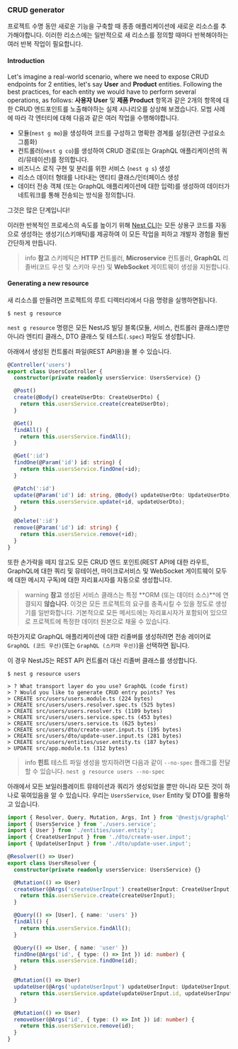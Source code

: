### CRUD generator

프로젝트 수명 동안 새로운 기능을 구축할 때 종종 애플리케이션에 새로운 리소스를 추가해야합니다. 이러한 리소스에는 일반적으로 새 리소스를 정의할 때마다 반복해야하는 여러 반복 작업이 필요합니다.

#### Introduction

Let's imagine a real-world scenario, where we need to expose CRUD endpoints for 2 entities, let's say **User** and **Product** entities.
Following the best practices, for each entity we would have to perform several operations, as follows:
**사용자 User** 및 **제품 Product** 항목과 같은 2개의 항목에 대한 CRUD 엔드포인트를 노출해야하는 실제 시나리오를 상상해 보겠습니다.
모범 사례에 따라 각 엔터티에 대해 다음과 같은 여러 작업을 수행해야합니다.

- 모듈(`nest g mo`)을 생성하여 코드를 구성하고 명확한 경계를 설정(관련 구성요소 그룹화)
- 컨트롤러(`nest g co`)를 생성하여 CRUD 경로(또는 GraphQL 애플리케이션의 쿼리/뮤테이션)를 정의합니다.
- 비즈니스 로직 구현 및 분리를 위한 서비스 (`nest g s`) 생성
- 리소스 데이터 형태를 나타내는 엔티티 클래스/인터페이스 생성
- 데이터 전송 객체 (또는 GraphQL 애플리케이션에 대한 입력)를 생성하여 데이터가 네트워크를 통해 전송되는 방식을 정의합니다.

그것은 많은 단계입니다!

이러한 반복적인 프로세스의 속도를 높이기 위해 [Nest CLI](/cli/overview)는 모든 상용구 코드를 자동으로 생성하는 생성기(스키매틱)를 제공하여 이 모든 작업을 피하고 개발자 경험을 훨씬 간단하게 만듭니다.

> info **참고** 스키메틱은 **HTTP** 컨트롤러, **Microservice** 컨트롤러, **GraphQL** 리졸버(코드 우선 및 스키마 우선) 및 **WebSocket** 게이트웨이 생성을 지원합니다.

#### Generating a new resource

새 리소스를 만들려면 프로젝트의 루트 디렉터리에서 다음 명령을 실행하면됩니다.

```shell
$ nest g resource
```

`nest g resource` 명령은 모든 NestJS 빌딩 블록(모듈, 서비스, 컨트롤러 클래스)뿐만 아니라 엔티티 클래스, DTO 클래스 및 테스트(`.spec`) 파일도 생성합니다.

아래에서 생성된 컨트롤러 파일(REST API용)을 볼 수 있습니다.

```typescript
@Controller('users')
export class UsersController {
  constructor(private readonly usersService: UsersService) {}

  @Post()
  create(@Body() createUserDto: CreateUserDto) {
    return this.usersService.create(createUserDto);
  }

  @Get()
  findAll() {
    return this.usersService.findAll();
  }

  @Get(':id')
  findOne(@Param('id') id: string) {
    return this.usersService.findOne(+id);
  }

  @Patch(':id')
  update(@Param('id') id: string, @Body() updateUserDto: UpdateUserDto) {
    return this.usersService.update(+id, updateUserDto);
  }

  @Delete(':id')
  remove(@Param('id') id: string) {
    return this.usersService.remove(+id);
  }
}
```

또한 손가락을 떼지 않고도 모든 CRUD 엔드 포인트(REST API에 대한 라우트, GraphQL에 대한 쿼리 및 뮤테이션, 마이크로서비스 및 WebSocket 게이트웨이 모두에 대한 메시지 구독)에 대한 자리표시자를 자동으로 생성합니다.

> warning **참고** 생성된 서비스 클래스는 특정 **ORM (또는 데이터 소스)**에 연결되지 **않습니다**. 이것은 모든 프로젝트의 요구를 충족시킬 수 있을 정도로 생성기를 일반화합니다. 기본적으로 모든 메서드에는 자리표시자가 포함되어 있으므로 프로젝트에 특정한 데이터 원본으로 채울 수 있습니다.

마찬가지로 GraphQL 애플리케이션에 대한 리졸버를 생성하려면 전송 레이어로 `GraphQL (코드 우선)`(또는 `GraphQL (스키마 우선)`)을 선택하면 됩니다.

이 경우 NestJS는 REST API 컨트롤러 대신 리졸버 클래스를 생성합니다.

```shell
$ nest g resource users

> ? What transport layer do you use? GraphQL (code first)
> ? Would you like to generate CRUD entry points? Yes
> CREATE src/users/users.module.ts (224 bytes)
> CREATE src/users/users.resolver.spec.ts (525 bytes)
> CREATE src/users/users.resolver.ts (1109 bytes)
> CREATE src/users/users.service.spec.ts (453 bytes)
> CREATE src/users/users.service.ts (625 bytes)
> CREATE src/users/dto/create-user.input.ts (195 bytes)
> CREATE src/users/dto/update-user.input.ts (281 bytes)
> CREATE src/users/entities/user.entity.ts (187 bytes)
> UPDATE src/app.module.ts (312 bytes)
```

> info **힌트** 테스트 파일 생성을 방지하려면 다음과 같이 `--no-spec` 플래그를 전달할 수 있습니다. `nest g resource users --no-spec`

아래에서 모든 보일러플레이트 뮤테이션과 쿼리가 생성되었을 뿐만 아니라 모든 것이 하나로 묶여있음을 알 수 있습니다. 우리는 `UsersService`, `User` Entity 및 DTO를 활용하고 있습니다.

```typescript
import { Resolver, Query, Mutation, Args, Int } from '@nestjs/graphql';
import { UsersService } from './users.service';
import { User } from './entities/user.entity';
import { CreateUserInput } from './dto/create-user.input';
import { UpdateUserInput } from './dto/update-user.input';

@Resolver(() => User)
export class UsersResolver {
  constructor(private readonly usersService: UsersService) {}

  @Mutation(() => User)
  createUser(@Args('createUserInput') createUserInput: CreateUserInput) {
    return this.usersService.create(createUserInput);
  }

  @Query(() => [User], { name: 'users' })
  findAll() {
    return this.usersService.findAll();
  }

  @Query(() => User, { name: 'user' })
  findOne(@Args('id', { type: () => Int }) id: number) {
    return this.usersService.findOne(id);
  }

  @Mutation(() => User)
  updateUser(@Args('updateUserInput') updateUserInput: UpdateUserInput) {
    return this.usersService.update(updateUserInput.id, updateUserInput);
  }

  @Mutation(() => User)
  removeUser(@Args('id', { type: () => Int }) id: number) {
    return this.usersService.remove(id);
  }
}
```
